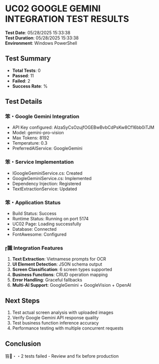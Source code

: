 ﻿# UC02 GOOGLE GEMINI INTEGRATION TEST RESULTS

**Test Date**: 05/28/2025 15:33:38  
**Test Duration**: 05/28/2025 15:33:38  
**Environment**: Windows PowerShell  

## Test Summary
- **Total Tests**: 0
- **Passed**: 11  
- **Failed**: 2
- **Success Rate**: %

## Test Details

### 笨・Google Gemini Integration
- API Key configured: AIzaSyCsOzujfOGEBwBvbCdPsKw8Cf16bb0iTJM
- Model: gemini-pro-vision
- Max Tokens: 8192
- Temperature: 0.3
- PreferredAIService: GoogleGemini

### 笨・Service Implementation
- IGoogleGeminiService.cs: Created
- GoogleGeminiService.cs: Implemented
- Dependency Injection: Registered
- TextExtractionService: Updated

### 笨・Application Status
- Build Status: Success
- Runtime Status: Running on port 5174
- UC02 Page: Loading successfully
- Database: Connected
- FontAwesome: Configured

### 識 Integration Features
1. **Text Extraction**: Vietnamese prompts for OCR
2. **UI Element Detection**: JSON schema output
3. **Screen Classification**: 6 screen types supported
4. **Business Functions**: CRUD operation mapping
5. **Error Handling**: Graceful fallbacks
6. **Multi-AI Support**: GoogleGemini + GoogleVision + OpenAI

## Next Steps
1. Test actual screen analysis with uploaded images
2. Verify Google Gemini API response quality
3. Test business function inference accuracy
4. Performance testing with multiple concurrent requests

## Conclusion
笞・・2 tests failed - Review and fix before production
